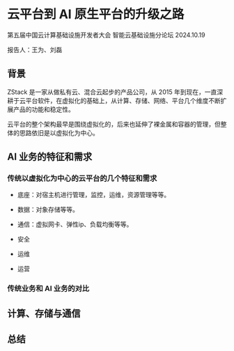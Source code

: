 # 云平台到 AI 原生平台的升级之路

第五届中国云计算基础设施开发者大会 
智能云基础设施分论坛 2024.10.19

报告人：王为、刘磊

## 背景

ZStack 是一家从做私有云、混合云起步的产品公司，从 2015 年到现在，一直深耕于云平台软件，在虚拟化的基础上，从计算、存储、网络、平台几个维度不断扩展产品的功能和稳定性。

云平台的整个架构最早是围绕虚拟化的，后来也延伸了裸金属和容器的管理，但整体的思路依旧是以虚拟化为中心。

## AI 业务的特征和需求

### 传统以虚拟化为中心的云平台的几个特征和需求

- 底座：对宿主机进行管理，监控，运维，资源管理等等。

- 数据：对象存储等等。

- 通信：虚拟网卡、弹性ip、负载均衡等等。

- 安全

- 运维

- 运营

### 传统业务和 AI 业务的对比



## 计算、存储与通信

## 总结
